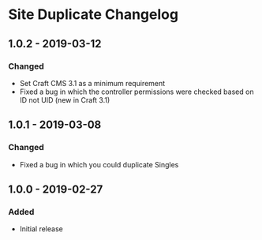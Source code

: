 # Site Duplicate Changelog

## 1.0.2 - 2019-03-12
### Changed
* Set Craft CMS 3.1 as a minimum requirement
* Fixed a bug in which the controller permissions were checked based on ID not UID (new in Craft 3.1)

## 1.0.1 - 2019-03-08
### Changed
* Fixed a bug in which you could duplicate Singles

## 1.0.0 - 2019-02-27
### Added
* Initial release
